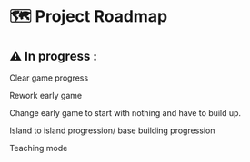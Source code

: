 # 🗺️ Project Roadmap

## ⚠️ In progress : 

Clear game progress

Rework early game

Change early game to start with nothing and have to build up.



Island to island progression/ base building progression

Teaching mode